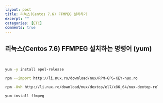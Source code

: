 ```yaml
---
layout: post
title: 리눅스(Centos 7.6) FFMPEG 설치하기
excerpt: ""
categories: [ETC]
comments: true
---
```


## 리눅스(Centos 7.6) FFMPEG 설치하는 명령어 (yum)

<br/>


```bash
yum -y install epel-release

rpm --import http://li.nux.ro/download/nux/RPM-GPG-KEY-nux.ro

rpm -Uvh http://li.nux.ro/download/nux/dextop/el7/x86_64/nux-dextop-release-0-5.el7.nux.noarch.rpm

yum install ffmpeg
```